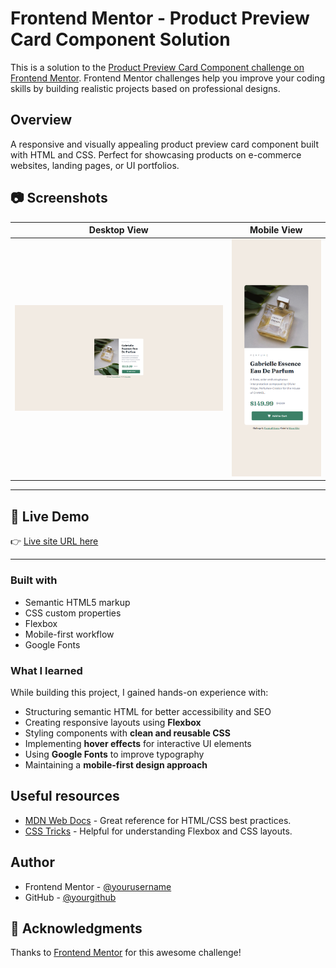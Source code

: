# Frontend Mentor - Product Preview Card Component Solution

This is a solution to the [Product Preview Card Component challenge on Frontend Mentor](https://www.frontendmentor.io/challenges/product-preview-card-component-GO7UmttRfa). Frontend Mentor challenges help you improve your coding skills by building realistic projects based on professional designs.

## Overview

A responsive and visually appealing product preview card component built with HTML and CSS. Perfect for showcasing products on e-commerce websites, landing pages, or UI portfolios.

## 📷 Screenshots

| Desktop View | Mobile View |
|--------------|-------------|
| ![Desktop](./images/Screenshot%20desktop.png) | ![Mobile](./images/Screenshot%20mobile.png) |

---

## 🚀 Live Demo

👉 [Live site URL here](https://muratkilci067.github.io/Product-preview-card-component/)

---



### Built with

- Semantic HTML5 markup
- CSS custom properties
- Flexbox
- Mobile-first workflow
- Google Fonts

### What I learned


While building this project, I gained hands-on experience with:

- Structuring semantic HTML for better accessibility and SEO
- Creating responsive layouts using **Flexbox**
- Styling components with **clean and reusable CSS**
- Implementing **hover effects** for interactive UI elements
- Using **Google Fonts** to improve typography
- Maintaining a **mobile-first design approach**

## Useful resources

- [MDN Web Docs](https://developer.mozilla.org/) - Great reference for HTML/CSS best practices.
- [CSS Tricks](https://css-tricks.com/) - Helpful for understanding Flexbox and CSS layouts.

## Author

- Frontend Mentor - [@yourusername](https://www.frontendmentor.io/profile/muratkilci067)
- GitHub - [@yourgithub](https://github.com/muratkilci067)

## 🙌 Acknowledgments

Thanks to [Frontend Mentor](https://www.frontendmentor.io) for this awesome challenge!